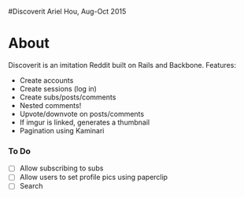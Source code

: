 #Discoverit
Ariel Hou, Aug-Oct 2015

# About
Discoverit is an imitation Reddit built on Rails and Backbone. Features:

- Create accounts
- Create sessions (log in)
- Create subs/posts/comments
- Nested comments!
- Upvote/downvote on posts/comments
- If imgur is linked, generates a thumbnail
- Pagination using Kaminari


### To Do
- [ ] Allow subscribing to subs
- [ ] Allow users to set profile pics using paperclip
- [ ] Search
